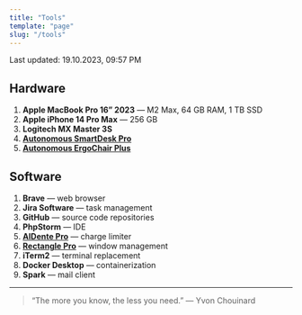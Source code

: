 ```yaml
---
title: "Tools"
template: "page"
slug: "/tools"
---
```


Last updated: 19.10.2023, 09:57 PM

## Hardware

1. **Apple MacBook Pro 16” 2023** — M2 Max, 64 GB RAM, 1 TB SSD
2. **Apple iPhone 14 Pro Max** — 256 GB
3. **Logitech MX Master 3S**
4. [**Autonomous SmartDesk Pro**](https://www.autonomous.ai/standing-desks/smartdesk-2-business?option1=1&option2=8&option16=36&option17=41&purchase_method=1)
5. [**Autonomous ErgoChair Plus**](https://www.autonomous.ai/office-chairs/kinn-chair?option1559=1884&purchase_method=1)

## Software

1. **Brave** — web browser
2. **Jira Software** — task management
3. **GitHub** — source code repositories
4. **PhpStorm** — IDE
5. [**AlDente Pro**](https://apphousekitchen.com/) — charge limiter
6. [**Rectangle Pro**](https://rectangleapp.com/pro) — window management
7. **iTerm2** — terminal replacement
8. **Docker Desktop** — containerization
9. **Spark** — mail client
---

> “The more you know, the less you need.” — Yvon Chouinard
